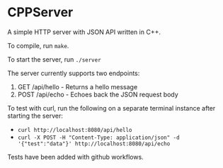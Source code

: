 # CPPServer

A simple HTTP server with JSON API written in C++.

To compile, run `make`.

To start the server, run `./server`

The server currently supports two endpoints:
1. GET /api/hello - Returns a hello message
2. POST /api/echo - Echoes back the JSON request body

To test with curl, run the following on a separate terminal instance after starting the server:
- `curl http://localhost:8080/api/hello`
- `curl -X POST -H "Content-Type: application/json" -d '{"test":"data"}' http://localhost:8080/api/echo`

Tests have been added with github workflows.
